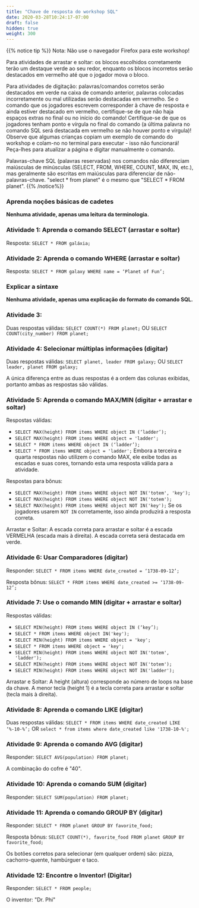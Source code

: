 ```yaml
---
title: "Chave de resposta do workshop SQL"
date: 2020-03-28T10:24:17-07:00
draft: false
hidden: true
weight: 300
---
```

{{% notice tip %}}
Nota: Não use o navegador Firefox para este workshop!

Para atividades de arrastar e soltar: os blocos escolhidos corretamente terão um destaque verde ao seu redor, enquanto os blocos incorretos serão destacados em vermelho até que o jogador mova o bloco.

Para atividades de digitação: palavras/comandos corretos serão destacados em verde na caixa de comando anterior, palavras colocadas incorretamente ou mal utilizadas serão destacadas em vermelho. Se o comando que os jogadores escrevem corresponder à chave de resposta e ainda estiver destacado em vermelho, certifique-se de que não haja espaços extras no final ou no início do comando! Certifique-se de que os jogadores tenham ponto e vírgula no final do comando (a última palavra no comando SQL será destacada em vermelho se não houver ponto e vírgula)! Observe que algumas crianças copiam um exemplo de comando do workshop e colam-no no terminal para executar - isso não funcionará! Peça-lhes para atualizar a página e digitar manualmente o comando.

Palavras-chave SQL (palavras reservadas) nos comandos não diferenciam maiúsculas de minúsculas (SELECT, FROM, WHERE, COUNT, MAX, IN, etc.), mas geralmente são escritas em maiúsculas para diferenciar de não-palavras-chave. "select * from planet" é o mesmo que "SELECT * FROM planet".
{{% /notice%}}

### Aprenda noções básicas de cadetes
**Nenhuma atividade, apenas uma leitura da terminologia.**

### Atividade 1: Aprenda o comando SELECT (arrastar e soltar)
Resposta: `SELECT * FROM galáxia;`

### Atividade 2: Aprenda o comando WHERE (arrastar e soltar)
Resposta: `SELECT * FROM galaxy WHERE name = ‘Planet of Fun’;`

### Explicar a sintaxe
**Nenhuma atividade, apenas uma explicação do formato do comando SQL.**

### Atividade 3:
Duas respostas válidas:
`SELECT COUNT(*) FROM planet;` OU `SELECT COUNT(city_number) FROM planet;`

### Atividade 4: Selecionar múltiplas informações (digitar)
Duas respostas válidas: `SELECT planet, leader FROM galaxy;` OU `SELECT leader, planet FROM galaxy;`

A única diferença entre as duas respostas é a ordem das colunas exibidas, portanto ambas as respostas são válidas.

### Atividade 5: Aprenda o comando MAX/MIN (digitar + arrastar e soltar)
Respostas válidas:
* `SELECT MAX(height) FROM items WHERE object IN (‘ladder’);` 
* `SELECT MAX(height) FROM items WHERE object = 'ladder';`
* `SELECT * FROM items WHERE object IN (‘ladder’);`
* `SELECT * FROM items WHERE object = 'ladder';`
Embora a terceira e quarta respostas não utilizem o comando MAX, ele exibe todas as escadas e suas cores, tornando esta uma resposta válida para a atividade.

Respostas para bônus:
* `SELECT MAX(height) FROM items WHERE object NOT IN('totem', 'key');`
* `SELECT MAX(height) FROM items WHERE object NOT IN('totem');`
* `SELECT MAX(height) FROM items WHERE object NOT IN('key');`
Se os jogadores usarem `NOT IN` corretamente, isso ainda produzirá a resposta correta.

Arrastar e Soltar: A escada correta para arrastar e soltar é a escada VERMELHA (escada mais à direita). A escada correta será destacada em verde.

### Atividade 6: Usar Comparadores (digitar)
Responder: `SELECT * FROM items WHERE date_created = ‘1738-09-12’;`

Resposta bônus: `SELECT * FROM items WHERE date_created >= ‘1738-09-12’;`

### Atividade 7: Use o comando MIN (digitar + arrastar e soltar)
Respostas válidas: 
* `SELECT MIN(height) FROM items WHERE object IN (‘key’);` 
* `SELECT * FROM items WHERE object IN('key');`
* `SELECT MIN(height) FROM items WHERE object = 'key';`
* `SELECT * FROM items WHERE object = 'key';`
* `SELECT MIN(height) FROM items WHERE object NOT IN('totem', 'ladder');`
* `SELECT MIN(height) FROM items WHERE object NOT IN('totem');`
* `SELECT MIN(height) FROM items WHERE object NOT IN('ladder');`

Arrastar e Soltar: A height (altura) corresponde ao número de loops na base da chave. A menor tecla (height 1) é a tecla correta para arrastar e soltar (tecla mais à direita).

### Atividade 8: Aprenda o comando LIKE (digitar)
Duas respostas válidas: `SELECT * FROM items WHERE date_created LIKE ‘%-10-%’;` OR `select * from items where date_created like '1738-10-%';`

### Atividade 9: Aprenda o comando AVG (digitar)
Responder: `SELECT AVG(population) FROM planet;`

A combinação do cofre é "40".

### Atividade 10: Aprenda o comando SUM (digitar)
Responder: `SELECT SUM(population) FROM planet;`

### Atividade 11: Aprenda o comando GROUP BY (digitar)
Responder: `SELECT * FROM planet GROUP BY favorite_food;`

Resposta bônus: `SELECT COUNT(*), favorite_food FROM planet GROUP BY favorite_food;`

Os botões corretos para selecionar (em qualquer ordem) são: pizza, cachorro-quente, hambúrguer e taco.

### Atividade 12: Encontre o Inventor! (Digitar)
Responder: `SELECT * FROM people;`

O inventor: "Dr. Phi"


